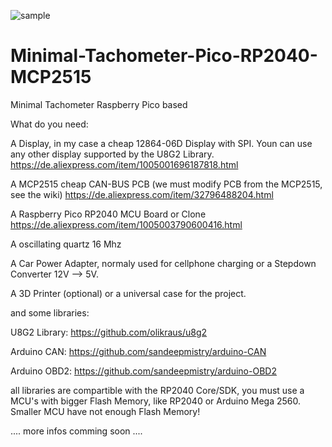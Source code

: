![sample](https://github.com/cheise/Minimal-Tachometer-Pico-RP2040/assets/59045759/34376a13-0197-4202-819e-037a49317810)


# Minimal-Tachometer-Pico-RP2040-MCP2515
Minimal Tachometer Raspberry Pico based

What do you need:

A Display, in my case a cheap 12864-06D Display with SPI. Youn can use any other display supported by the U8G2 Library.
https://de.aliexpress.com/item/1005001696187818.html

A MCP2515 cheap CAN-BUS PCB (we must modify PCB from the MCP2515, see the wiki)
https://de.aliexpress.com/item/32796488204.html

A Raspberry Pico RP2040 MCU Board or Clone
https://de.aliexpress.com/item/1005003790600416.html

A oscillating quartz 16 Mhz

A Car Power Adapter, normaly used for cellphone charging or a Stepdown Converter 12V --> 5V.

A 3D Printer (optional) or a universal case for the project.

and some libraries:

U8G2 Library: https://github.com/olikraus/u8g2

Arduino CAN:  https://github.com/sandeepmistry/arduino-CAN

Arduino OBD2: https://github.com/sandeepmistry/arduino-OBD2

all libraries are compartible with the RP2040 Core/SDK, you must use a MCU's with bigger Flash Memory, like RP2040 or Arduino Mega 2560. Smaller MCU have not enough Flash Memory!

.... more infos comming soon ....
